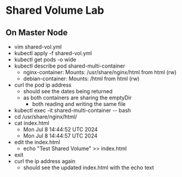 # Shared Volume Lab

## On Master Node

- vim shared-vol.yml
- kubectl apply -f shared-vol.yml
- kubectl get pods -o wide
- kubectl describe pod shared-multi-container
  - nginx-container: Mounts: /usr/share/nginx/html from html (rw)
  - debian-container: Mounts: /html from html (rw)
- curl the pod ip address
  - should see the dates being returned
  - as both containers are sharing the emptyDir
    - both reading and writing the same file
- kubectl exec -it shared-multi-container -- bash
- cd /usr/share/nginx/html/
- cat index.html
  - Mon Jul 8 14:44:52 UTC 2024
  - Mon Jul 8 14:44:57 UTC 2024
- edit the index.html
  - echo "Test Shared Volume" >> index.html
- exit
- curl the ip address again
  - should see the updated index.html with the echo text
